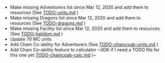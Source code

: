 * Make missing Adventurers list since Mar 12, 2020 and add them to resources (See  [TODO-units.md](TODO-units.md) )
* Make missing Dragons list since Mar 12, 2020 and add them to resources (See  [TODO-dragons.md](TODO-dragons.md) )
* Make missing Facility list since Mar 12, 2020 and add them to resources (See  [TODO-halidom.md](TODO-halidom.md) )
* Update 70 MC units
* Add Chain Co-ability for Adventurers (See  [TODO-chaincoab-units.md](TODO-chaincoab-units.md) )
* Add Chain Co-ability feature to calculator ~(IDK if I need a TODO file for this one yet  [TODO-chaincoab-calc.md](TODO-chaincoab-calc.md) )~
